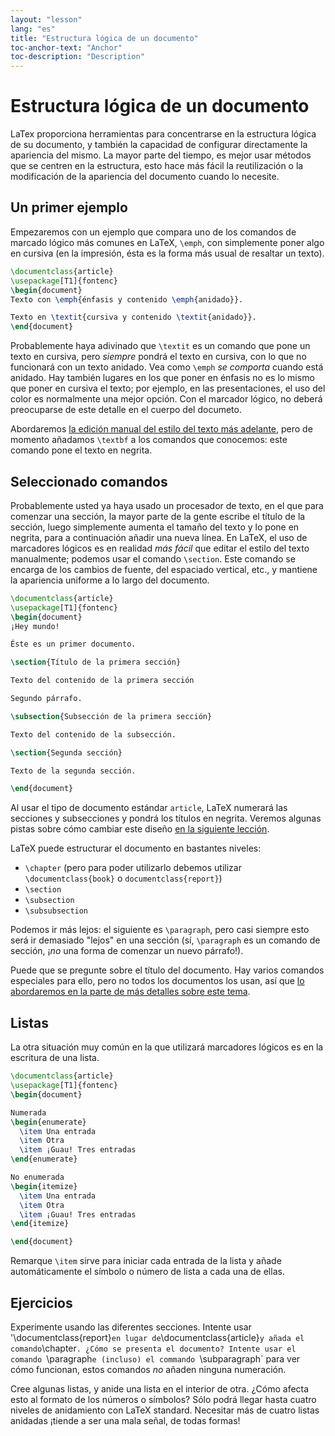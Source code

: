 ```yaml
---
layout: "lesson"
lang: "es"
title: "Estructura lógica de un documento"
toc-anchor-text: "Anchor"
toc-description: "Description"
---
```


# Estructura lógica de un documento

LaTex proporciona herramientas para concentrarse en la estructura lógica de su documento, y también
la capacidad de configurar directamente la apariencia del mismo. La mayor parte del tiempo, es mejor usar
métodos que se centren en la estructura, esto hace más fácil la reutilización o la modificación 
de la apariencia del documento cuando lo necesite.

## Un primer ejemplo

Empezaremos con un ejemplo que compara uno de los comandos de marcado lógico 
más comunes en LaTeX, `\emph`, con simplemente poner algo en cursiva (en la impresión,
ésta es la forma más usual de resaltar un texto).  

```latex
\documentclass{article}
\usepackage[T1]{fontenc}
\begin{document}
Texto con \emph{énfasis y contenido \emph{anidado}}.

Texto en \textit{cursiva y contenido \textit{anidado}}.
\end{document}
```

Probablemente haya adivinado que `\textit` es un comando que pone un texto en cursiva, pero
_siempre_ pondrá el texto en cursiva, con lo que no funcionará con un texto anidado. Vea como
`\emph` _se comporta_ cuando está anidado. Hay también lugares en los que poner en énfasis
no es lo mismo que poner en cursiva el texto; por ejemplo, en las presentaciones, el uso del color es
normalmente una mejor opción. Con el marcador lógico, no deberá preocuparse de este detalle en el 
cuerpo del documeto.

Abordaremos [la edición manual del estilo del texto más adelante](lesson-11), pero de momento
añadamos `\textbf` a los comandos que conocemos: este comando pone el texto en negrita.

## Seleccionado comandos

Probablemente usted ya haya usado un procesador de texto, en el que para comenzar 
una sección, la mayor parte de la gente escribe el título de la sección, luego simplemente 
aumenta el tamaño del texto y lo pone en negrita, para a continuación añadir una nueva
línea. En LaTeX, el uso de marcadores lógicos es en realidad _más fácil_ que editar el
estilo del texto manualmente; podemos usar el comando `\section`. Este comando se encarga de 
los cambios de fuente, del espaciado vertical, etc., y mantiene la apariencia uniforme a lo 
largo del documento. 

```latex
\documentclass{article}
\usepackage[T1]{fontenc}
\begin{document}
¡Hey mundo!

Éste es un primer documento.

\section{Título de la primera sección}

Texto del contenido de la primera sección

Segundo párrafo.

\subsection{Subsección de la primera sección}

Texto del contenido de la subsección.

\section{Segunda sección}

Texto de la segunda sección.

\end{document}
```

Al usar el tipo de documento estándar `article`, LaTeX numerará las secciones y subsecciones
y pondrá los títulos en negrita. Veremos algunas pistas sobre cómo cambiar este diseño [en la
siguiente lección](lesson-05).

LaTeX puede estructurar el documento en bastantes niveles:

- `\chapter` (pero para poder utilizarlo debemos utilizar `\documentclass{book}` o
 `documentclass{report}`)
- `\section`
- `\subsection`
- `\subsubsection`

Podemos ir más lejos: el siguiente es `\paragraph`, pero casi siempre esto será ir
demasiado "lejos" en una sección (sí, `\paragraph` es un comando de sección, ¡_no_
una forma de comenzar un nuevo párrafo!).

Puede que se pregunte sobre el título del documento. Hay varios comandos especiales
para ello, pero no todos los documentos los usan, así que 
[lo abordaremos en la parte de más detalles sobre este tema](more-04).

## Listas

La otra situación muy común en la que utilizará marcadores lógicos es en la escritura 
de una lista. 

```latex
\documentclass{article}
\usepackage[T1]{fontenc}
\begin{document}

Numerada
\begin{enumerate}
  \item Una entrada
  \item Otra
  \item ¡Guau! Tres entradas 
\end{enumerate}

No enumerada
\begin{itemize}
  \item Una entrada
  \item Otra
  \item ¡Guau! Tres entradas
\end{itemize}

\end{document}
```

Remarque `\item` sirve para iniciar cada entrada de la lista y añade automáticamente
el símbolo o número de lista a cada una de ellas.

## Ejercicios

Experimente usando las diferentes secciones. Intente usar '\documentclass{report}`
en lugar de `\documentclass{article}` y añada el comando `\chapter`. ¿Cómo se
presenta el documento? Intente usar el comando `\paragraph` e (incluso) el commando 
`\subparagraph` para ver cómo funcionan, estos comandos _no_ añaden ninguna numeración.

Cree algunas listas, y anide una lista en el interior de otra. ¿Cómo afecta esto al
formato de los números o símbolos? Sólo podrá llegar hasta cuatro niveles de anidamiento
con LaTeX standard. Necesitar más de cuatro listas anidadas ¡tiende a ser una mala
señal, de todas formas! 
